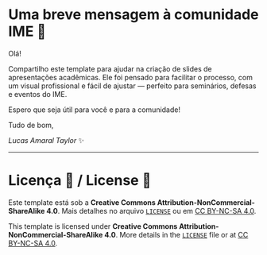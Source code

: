 # Uma breve mensagem à comunidade IME 📢

Olá!

Compartilho este template para ajudar na criação de slides de apresentações acadêmicas. Ele foi pensado para facilitar o processo, com um visual profissional e fácil de ajustar — perfeito para seminários, defesas e eventos do IME.

Espero que seja útil para você e para a comunidade!

Tudo de bom,

*Lucas Amaral Taylor* ✨

---

# Licença 📜 / License 📜

Este template está sob a **Creative Commons Attribution-NonCommercial-ShareAlike 4.0**. Mais detalhes no arquivo [`LICENSE`](./LICENSE) ou em [CC BY-NC-SA 4.0](https://creativecommons.org/licenses/by-nc-sa/4.0/).

This template is licensed under **Creative Commons Attribution-NonCommercial-ShareAlike 4.0**. More details in the [`LICENSE`](./LICENSE) file or at [CC BY-NC-SA 4.0](https://creativecommons.org/licenses/by-nc-sa/4.0/).
